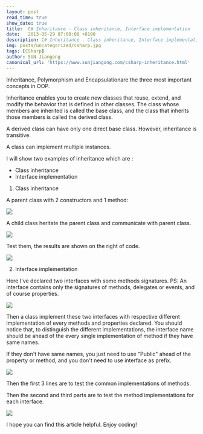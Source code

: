 ```yaml
---
layout: post
read_time: true
show_date: true
title:  C# Inheritance - Class inheritance, Interface implementation
date:   2013-05-29 07:00:00 +0100
description: C# Inheritance - Class inheritance, Interface implementation CSharp
img: posts/uncategorized/csharp.jpg
tags: [CSharp]
author: SUN Jiangong
canonical_url: 'https://www.sunjiangong.com/csharp-inheritance.html'
---
```


Inheritance, Polymorphism and Encapsulationare the three most important concepts in OOP.


Inheritance enables you to create new classes that reuse, extend, and modify the behavior that is defined in other classes. The class whose members are inherited is called the base class, and the class that inherits those members is called the derived class. 


A derived class can have only one direct base class. However, inheritance is transitive. 

A class can implement multiple instances.


I will show two examples of inheritance which are :

- Class inheritance
- Interface implementation



1) Class inheritance

A parent class with 2 constructors and 1 method:

![](./../../../assets/img/posts/2013-05-29-inheritance/01.png)

A child class heritate the parent class and communicate with parent class.

![](./../../../assets/img/posts/2013-05-29-inheritance/02.png)

Test them, the results are shown on the right of code.

![](./../../../assets/img/posts/2013-05-29-inheritance/03.png)


2) Interface implementation


Here I've declared two interfaces with some methods signatures. 
PS: An interface contains only the signatures of methods, delegates or events, and of course properties.

![](./../../../assets/img/posts/2013-05-29-inheritance/04.png)

Then a class implement these two interfaces with respective different implementation of every methods and properties declared. You should notice that, to distinguish the different implementations, the interface name should be ahead of the every single implementation of method if they have same names.

If they don't have same names, you just need to use "Public" ahead of the property or method, and you don't need to use interface as prefix.

![](./../../../assets/img/posts/2013-05-29-inheritance/05.png)


Then the first 3 lines are to test the common implementations of methods.

Then the second and third parts are to test the method implementations for each interface.

![](./../../../assets/img/posts/2013-05-29-inheritance/06.png)

I hope you can find this article helpful. Enjoy coding!